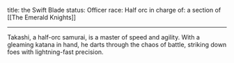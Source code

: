 title: the Swift Blade
status: Officer
race: Half orc
in charge of: a section of [[The Emerald Knights]]

---

Takashi, a half-orc samurai, is a master of speed and agility. With a gleaming katana in hand, he darts through the chaos of battle, striking down foes with lightning-fast precision.